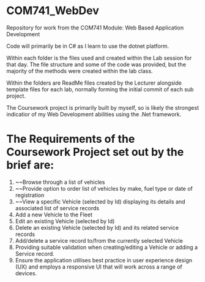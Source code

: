 # COM741_WebDev
Repository for work from the COM741 Module: Web Based Application Development

Code will primarily be in C# as I learn to use the dotnet platform.

Within each folder is the files used and created within the Lab session for that day.
The file structure and some of the code was provided, but the majority of the methods were created within the lab class.

Within the folders are ReadMe files created by the Lecturer alongside template files for each lab, normally forming the initial commit of each
sub project.

The Coursework project is primarily built by myself, so is likely the strongest indicatior of my Web Development abilities using the .Net framework. 

# The Requirements of the Coursework Project set out by the brief are:
1.	~~Browse through a list of vehicles
2.	~~Provide option to order list of vehicles by make, fuel type or date of registration
3.	~~View a specific Vehicle (selected by Id) displaying its details and associated list of service records
4.	Add a new Vehicle to the Fleet
5.	Edit an existing Vehicle (selected by Id)
6.	Delete an existing Vehicle (selected by Id) and its related service records
7.	Add/delete a service record to/from the currently selected Vehicle
8.	Providing suitable validation when creating/editing a Vehicle or adding a Service record.
9.	Ensure the application utilises best practice in user experience design (UX) and employs a responsive UI that will work across a range of devices.
